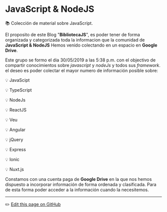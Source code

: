 # JavaScript & NodeJS
:books: Colección de material sobre JavaScript. 

El proposito de este Blog "**BibliotecaJS**", es poder tener de forma organizada y categorizada toda la informacion que la comunidad de **JavaScript & NodeJS** Hemos venido colectando en un espacio en **Google Drive**. 

Este grupo se formo el dia 30/05/2019 a las 5:38 p.m. con el objectivo de compartir conocimientos sobre *javascript* y *nodeJs* y todos sus *framework*. el deseo es poder colectar el mayor numero de información posible sobre:

:bulb: JavaScipt

:bulb: TypeScript

:bulb: NodeJs

:bulb: ReactJS

:bulb: Veu

:bulb: Angular

:bulb: jQuery

:bulb: Express

:bulb: Ionic

:bulb: Nuxt.js
 
Constamos con una cuenta paga de **Google Drive** en la que nos hemos dispuesto a incorporar información de forma ordenada y clasificada. Para de esta forma poder acceder a la información cuando la necesitemos. 


---
:pencil2: [Edit this page on GitHub](https://github.com/jasp402/BibliotecaJS/edit/master/docs/README.md)
